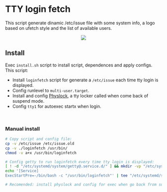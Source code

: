 # TTY login fetch
This script generate dinamic /etc/issue file with some system info, a logo based on ufetch style and the list of available users.

<p align="center">
	<img src="https://user-images.githubusercontent.com/32820131/81015104-5dcce300-8e5e-11ea-9cf6-b3a0a59fa78f.png">
</p>

## Install
Exec `install.sh` script to install script, dependences and apply configs. This script:
  * Install `loginfetch` script for generate a `/etc/issue` each time tty login is displayed.
  * Config runlevel to `multi-user.target`.
  * Install and config [Physlock](https://github.com/muennich/physlock), a tty locker called when come back of suspend mode.
  * Config `tty1` for autoexec startx when login.

&nbsp; 
### Manual install
```bash
# Copy script and config file:
cp -v /etc/issue /etc/issue.old
cp -v ./loginfetch /usr/bin/
chmod -v a+x /usr/bin/loginfetch

# Config getty to run loginfetch every time tty login is displayed:
[ ! -d "/etc/systemd/system/getty@.service.d/" ] && mkdir -vp "/etc/systemd/system/getty@.service.d/"
echo '[Service]
ExecStartPre=-/bin/bash -c "/usr/bin/loginfetch"' | tee "/etc/systemd/system/getty@.service.d/override.conf"

# Recomended: install physlock and config for exec when go back from suspend 
```
